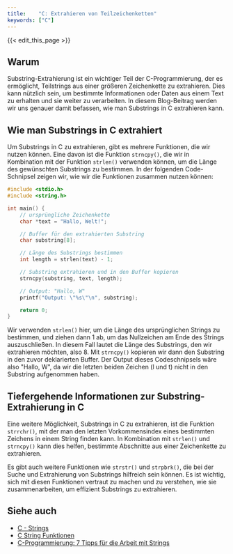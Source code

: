 ```yaml
---
title:    "C: Extrahieren von Teilzeichenketten"
keywords: ["C"]
---
```


{{< edit_this_page >}}

## Warum

Substring-Extrahierung ist ein wichtiger Teil der C-Programmierung, der es ermöglicht, Teilstrings aus einer größeren Zeichenkette zu extrahieren. Dies kann nützlich sein, um bestimmte Informationen oder Daten aus einem Text zu erhalten und sie weiter zu verarbeiten. In diesem Blog-Beitrag werden wir uns genauer damit befassen, wie man Substrings in C extrahieren kann.

## Wie man Substrings in C extrahiert

Um Substrings in C zu extrahieren, gibt es mehrere Funktionen, die wir nutzen können. Eine davon ist die Funktion `strncpy()`, die wir in Kombination mit der Funktion `strlen()` verwenden können, um die Länge des gewünschten Substrings zu bestimmen. In der folgenden Code-Schnipsel zeigen wir, wie wir die Funktionen zusammen nutzen können:

```C
#include <stdio.h>
#include <string.h>

int main() {
    // ursprüngliche Zeichenkette
    char *text = "Hallo, Welt!";

    // Buffer für den extrahierten Substring
    char substring[8];

    // Länge des Substrings bestimmen
    int length = strlen(text) - 1;

    // Substring extrahieren und in den Buffer kopieren
    strncpy(substring, text, length);

    // Output: "Hallo, W"
    printf("Output: \"%s\"\n", substring);

    return 0;
}
```

Wir verwenden `strlen()` hier, um die Länge des ursprünglichen Strings zu bestimmen, und ziehen dann 1 ab, um das Nullzeichen am Ende des Strings auszuschließen. In diesem Fall lautet die Länge des Substrings, den wir extrahieren möchten, also 8. Mit `strncpy()` kopieren wir dann den Substring in den zuvor deklarierten Buffer. Der Output dieses Codeschnipsels wäre also "Hallo, W", da wir die letzten beiden Zeichen (l und t) nicht in den Substring aufgenommen haben.

## Tiefergehende Informationen zur Substring-Extrahierung in C

Eine weitere Möglichkeit, Substrings in C zu extrahieren, ist die Funktion `strrchr()`, mit der man den letzten Vorkommensindex eines bestimmten Zeichens in einem String finden kann. In Kombination mit `strlen()` und `strncpy()` kann dies helfen, bestimmte Abschnitte aus einer Zeichenkette zu extrahieren.

Es gibt auch weitere Funktionen wie `strstr()` und `strpbrk()`, die bei der Suche und Extrahierung von Substrings hilfreich sein können. Es ist wichtig, sich mit diesen Funktionen vertraut zu machen und zu verstehen, wie sie zusammenarbeiten, um effizient Substrings zu extrahieren.

## Siehe auch

- [C - Strings](https://www.tutorialspoint.com/cprogramming/c_strings.htm)
- [C String Funktionen](https://www.tutorialspoint.com/c_standard_library/string_h.htm)
- [C-Programmierung: 7 Tipps für die Arbeit mit Strings](https://www.infoworld.com/article/3201732/c-programming-top-tips-for-dealing-with-strings.html)